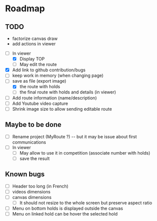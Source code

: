# Roadmap

## TODO

* factorize canvas draw
* add actions in viewer
* [ ] In viewer
    * [x] Display TOP
    * [ ] May edit the route
* [x] Add link to github contribution/bugs
* [ ] keep work in memory (when changing page)
* [ ] save as file (export image)
    * [x] the route with holds
    * [ ] the final route with holds and details (in viewer)
* [ ] Add route information (name/description)
* [ ] Add Youtube video capture
* [ ] Shrink image size to allow sending editable route

## Maybe to be done

* [ ] Rename project (MyRoute ?) -- but it may be issue about first communications
* [ ] In viewer
    * [ ] May allow to use it in competition (associate number with holds)
    * [ ] save the result

## Known bugs

* [ ] Header too long (in French)
* [ ] videos dimensions
* [ ] canvas dimensions
    * [ ] It should not resize to the whole screen but preserve aspect ratio
* [ ] Menu on bottom holds is displayed outside the canvas
* [ ] Menu on linked hold can be hover the selected hold
